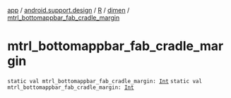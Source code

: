 [app](../../../index.md) / [android.support.design](../../index.md) / [R](../index.md) / [dimen](index.md) / [mtrl_bottomappbar_fab_cradle_margin](./mtrl_bottomappbar_fab_cradle_margin.md)

# mtrl_bottomappbar_fab_cradle_margin

`static val mtrl_bottomappbar_fab_cradle_margin: `[`Int`](https://kotlinlang.org/api/latest/jvm/stdlib/kotlin/-int/index.html)
`static val mtrl_bottomappbar_fab_cradle_margin: `[`Int`](https://kotlinlang.org/api/latest/jvm/stdlib/kotlin/-int/index.html)